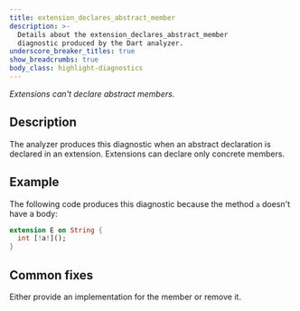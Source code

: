 ```yaml
---
title: extension_declares_abstract_member
description: >-
  Details about the extension_declares_abstract_member
  diagnostic produced by the Dart analyzer.
underscore_breaker_titles: true
show_breadcrumbs: true
body_class: highlight-diagnostics
---
```


_Extensions can't declare abstract members._

## Description

The analyzer produces this diagnostic when an abstract declaration is
declared in an extension. Extensions can declare only concrete members.

## Example

The following code produces this diagnostic because the method `a` doesn't
have a body:

```dart
extension E on String {
  int [!a!]();
}
```

## Common fixes

Either provide an implementation for the member or remove it.
